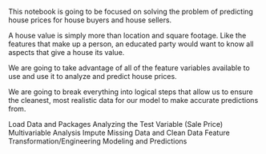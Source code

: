 


This notebook is going to be focused on solving the problem of predicting house prices for house buyers and house sellers.

A house value is simply more than location and square footage. Like the features that make up a person, an educated party would want to know all aspects that give a house its value.

We are going to take advantage of all of the feature variables available to use and use it to analyze and predict house prices.

We are going to break everything into logical steps that allow us to ensure the cleanest, most realistic data for our model to make accurate predictions from.

Load Data and Packages
Analyzing the Test Variable (Sale Price)
Multivariable Analysis
Impute Missing Data and Clean Data
Feature Transformation/Engineering
Modeling and Predictions
